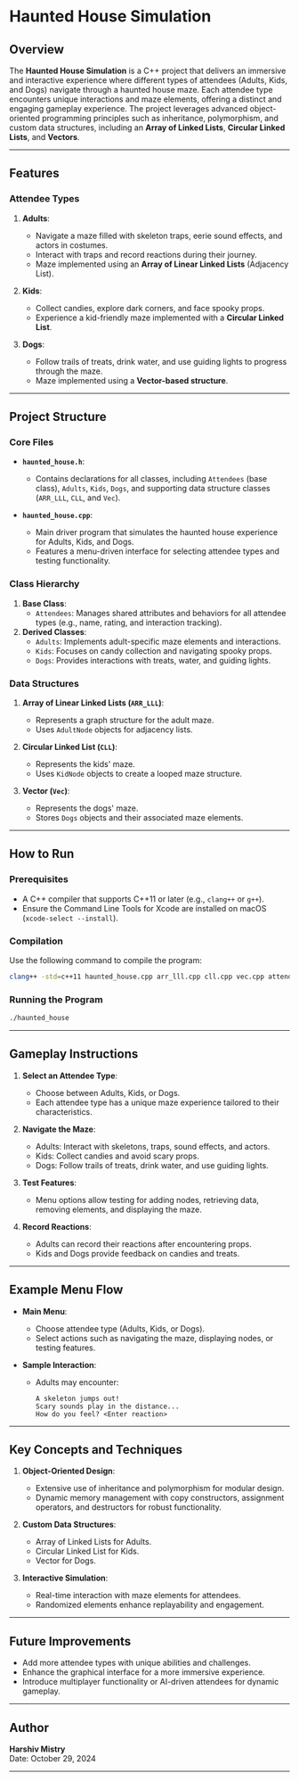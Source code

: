 # Haunted House Simulation

## Overview

The **Haunted House Simulation** is a C++ project that delivers an immersive and interactive experience where different types of attendees (Adults, Kids, and Dogs) navigate through a haunted house maze. Each attendee type encounters unique interactions and maze elements, offering a distinct and engaging gameplay experience. The project leverages advanced object-oriented programming principles such as inheritance, polymorphism, and custom data structures, including an **Array of Linked Lists**, **Circular Linked Lists**, and **Vectors**.

---

## Features

### Attendee Types
1. **Adults**:
   - Navigate a maze filled with skeleton traps, eerie sound effects, and actors in costumes.
   - Interact with traps and record reactions during their journey.
   - Maze implemented using an **Array of Linear Linked Lists** (Adjacency List).

2. **Kids**:
   - Collect candies, explore dark corners, and face spooky props.
   - Experience a kid-friendly maze implemented with a **Circular Linked List**.

3. **Dogs**:
   - Follow trails of treats, drink water, and use guiding lights to progress through the maze.
   - Maze implemented using a **Vector-based structure**.

---

## Project Structure

### Core Files
- **`haunted_house.h`**:
  - Contains declarations for all classes, including `Attendees` (base class), `Adults`, `Kids`, `Dogs`, and supporting data structure classes (`ARR_LLL`, `CLL`, and `Vec`).

- **`haunted_house.cpp`**:
  - Main driver program that simulates the haunted house experience for Adults, Kids, and Dogs.
  - Features a menu-driven interface for selecting attendee types and testing functionality.

### Class Hierarchy
1. **Base Class**:
   - `Attendees`: Manages shared attributes and behaviors for all attendee types (e.g., name, rating, and interaction tracking).
2. **Derived Classes**:
   - `Adults`: Implements adult-specific maze elements and interactions.
   - `Kids`: Focuses on candy collection and navigating spooky props.
   - `Dogs`: Provides interactions with treats, water, and guiding lights.

### Data Structures
1. **Array of Linear Linked Lists (`ARR_LLL`)**:
   - Represents a graph structure for the adult maze.
   - Uses `AdultNode` objects for adjacency lists.

2. **Circular Linked List (`CLL`)**:
   - Represents the kids' maze.
   - Uses `KidNode` objects to create a looped maze structure.

3. **Vector (`Vec`)**:
   - Represents the dogs' maze.
   - Stores `Dogs` objects and their associated maze elements.

---

## How to Run

### Prerequisites
- A C++ compiler that supports C++11 or later (e.g., `clang++` or `g++`).
- Ensure the Command Line Tools for Xcode are installed on macOS (`xcode-select --install`).

### Compilation
Use the following command to compile the program:
```bash
clang++ -std=c++11 haunted_house.cpp arr_lll.cpp cll.cpp vec.cpp attendees.cpp adults.cpp kids.cpp dogs.cpp node.cpp -o haunted_house
```

### Running the Program
```bash
./haunted_house
```

---

## Gameplay Instructions

1. **Select an Attendee Type**:
   - Choose between Adults, Kids, or Dogs.
   - Each attendee type has a unique maze experience tailored to their characteristics.

2. **Navigate the Maze**:
   - Adults: Interact with skeletons, traps, sound effects, and actors.
   - Kids: Collect candies and avoid scary props.
   - Dogs: Follow trails of treats, drink water, and use guiding lights.

3. **Test Features**:
   - Menu options allow testing for adding nodes, retrieving data, removing elements, and displaying the maze.

4. **Record Reactions**:
   - Adults can record their reactions after encountering props.
   - Kids and Dogs provide feedback on candies and treats.

---

## Example Menu Flow

- **Main Menu**:
  - Choose attendee type (Adults, Kids, or Dogs).
  - Select actions such as navigating the maze, displaying nodes, or testing features.

- **Sample Interaction**:
  - Adults may encounter:
    ```
    A skeleton jumps out!
    Scary sounds play in the distance...
    How do you feel? <Enter reaction>
    ```

---

## Key Concepts and Techniques

1. **Object-Oriented Design**:
   - Extensive use of inheritance and polymorphism for modular design.
   - Dynamic memory management with copy constructors, assignment operators, and destructors for robust functionality.

2. **Custom Data Structures**:
   - Array of Linked Lists for Adults.
   - Circular Linked List for Kids.
   - Vector for Dogs.

3. **Interactive Simulation**:
   - Real-time interaction with maze elements for attendees.
   - Randomized elements enhance replayability and engagement.

---

## Future Improvements

- Add more attendee types with unique abilities and challenges.
- Enhance the graphical interface for a more immersive experience.
- Introduce multiplayer functionality or AI-driven attendees for dynamic gameplay.

---

## Author

**Harshiv Mistry**  
Date: October 29, 2024  

---
